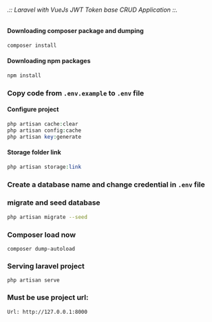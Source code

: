 ###### .::  Laravel with VueJs JWT Token base CRUD Application  ::.

#### Downloading composer package and dumping
~~~bash
composer install
~~~

#### Downloading npm packages
~~~bash
npm install
~~~

### Copy code from `.env.example` to `.env` file

#### Configure project
~~~php
php artisan cache:clear
php artisan config:cache
php artisan key:generate
~~~

#### Storage folder link
~~~php
php artisan storage:link
~~~

### Create a database name and change credential in `.env` file

### migrate and seed database
~~~bash
php artisan migrate --seed
~~~


### Composer load now
~~~
composer dump-autoload
~~~


### Serving laravel project
~~~
php artisan serve
~~~


### Must be use project url:

~~~
Url: http://127.0.0.1:8000
~~~


